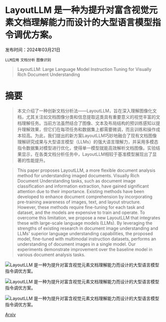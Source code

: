 # LayoutLLM 是一种为提升对富含视觉元素文档理解能力而设计的大型语言模型指令调优方案。

发布时间：2024年03月21日

`LLM应用` `文档分析` `图像识别`

> LayoutLLM: Large Language Model Instruction Tuning for Visually Rich Document Understanding

# 摘要

> 本文介绍了一种创新文档分析法——LayoutLLM，旨在深入理解图像化文档，尤其关注如文档图像分类和信息提取这类具有重要意义的视觉丰富的文档理解任务。当前方法虽然结合了图像、文本及布局结构的预训练感知以提升理解效果，但它们在每项任务和数据集上都需要微调，而且训练和操作成本较高。为此，我们提出的新方案LayoutLLM巧妙地融合了现有文档图像理解研究成果与大型语言模型（LLMs）的强大语言理解力，并采用多模态指令数据集对模型进行优化，使得单一模型就能高效解析文档图像。实验结果显示，在各类文档分析任务中，LayoutLLM相较于基准模型展现出了显著的性能提升。

> This paper proposes LayoutLLM, a more flexible document analysis method for understanding imaged documents. Visually Rich Document Understanding tasks, such as document image classification and information extraction, have gained significant attention due to their importance. Existing methods have been developed to enhance document comprehension by incorporating pre-training awareness of images, text, and layout structure. However, these methods require fine-tuning for each task and dataset, and the models are expensive to train and operate. To overcome this limitation, we propose a new LayoutLLM that integrates these with large-scale language models (LLMs). By leveraging the strengths of existing research in document image understanding and LLMs' superior language understanding capabilities, the proposed model, fine-tuned with multimodal instruction datasets, performs an understanding of document images in a single model. Our experiments demonstrate improvement over the baseline model in various document analysis tasks.

![LayoutLLM 是一种为提升对富含视觉元素文档理解能力而设计的大型语言模型指令调优方案。](../../../paper_images/2403.14252/intro_pretrain_1.png)

![LayoutLLM 是一种为提升对富含视觉元素文档理解能力而设计的大型语言模型指令调优方案。](../../../paper_images/2403.14252/intro_finetune_1.png)

![LayoutLLM 是一种为提升对富含视觉元素文档理解能力而设计的大型语言模型指令调优方案。](../../../paper_images/2403.14252/architecture_0.png)

[Arxiv](https://arxiv.org/abs/2403.14252)